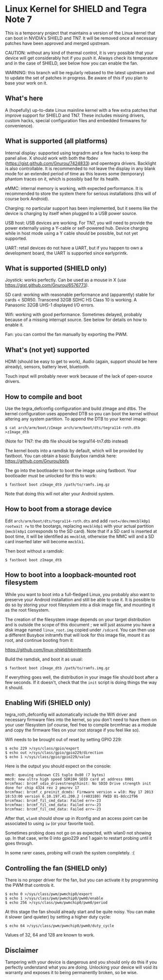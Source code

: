 Linux Kernel for SHIELD and Tegra Note 7
========================================
This is a temporary project that maintains a version of the Linux kernel that can boot in NVIDIA's SHIELD and TN7. It will be removed once all necessary patches have been approved and merged upstream.

CAUTION: without any kind of thermal control, it is very possible that your device will get considerably hot if you push it. Always check its temperature and in the case of SHIELD, see below how you can enable the fan.

WARNING: this branch will be regularly rebased to the latest upstream and to update the set of patches in progress. Be aware of this if you plan to base your work on it.

What's here
-----------
A (hopefully) up-to-date Linux mainline kernel with a few extra patches that improve support for SHIELD and TN7. These includes missing drivers, custom hacks, special configuration files and embedded firmwares for convenience).

What is supported (all platforms)
---------------------------------
Internal display: supported using tegradrm and a few hacks to keep the panel alive. X should work with both the fbdev (https://gist.github.com/Gnurou/7424833) and opentegra drivers. Backlight is also controllable. It is recommended to not leave the display in any blank mode for an extended period of time as this leaves some (temporary) phantom traces on it, which is possibly bad for its health.

eMMC: internal memory is working, with expected performance. It is recommended to store the system there for serious installations (this will of course bork Android).

Charging: no particular support has been implemented, but it seems like the device is charging by itself when plugged to a USB power source.

USB host: USB devices are working. For TN7, you will need to provide the power externally using a Y-cable or self-powered hub. Device charging while in host mode using a Y cable should be possible, but not yet supported.

UART: retail devices do not have a UART, but if you happen to own a development board, the UART is supported since earlyprintk.

What is supported (SHIELD only)
-------------------------------
Joystick: works perfectly. Can be used as a mouse in X (use https://gist.github.com/Gnurou/6576773).

SD card: working with reasonable performance and (apparently) stable for cards < SDR50. Transcend 32GB SDHC HS Class 10 is working. A Panasonic 32GB UHS-1 displayed I/O errors.

Wifi: working with good performance. Sometimes delayed, probably because of a missing interrupt source. See below for details on how to enable it.

Fan: you can control the fan manually by exporting the PWM.

What's (not yet) supported
--------------------------
HDMI (should be easy to get to work), Audio (again, support should be here already), sensors, battery level, bluetooth.

Touch input will probably never work because of the lack of open-source drivers.

How to compile and boot
-----------------------
Use the tegra\_defconfig configuration and build zImage and dtbs. The kernel configuration uses appended DTB so you can boot the kernel without altering any system partition. To append the DTB to your kernel image:

    $ cat arch/arm/boot/zImage arch/arm/boot/dts/tegra114-roth.dtb >zImage_dtb

(Note for TN7: the dtb file should be tegra114-tn7.dtb instead)

The kernel boots into a ramdisk by default, which will be provided by fastboot. You can obtain a basic Busybox ramdisk here: https://github.com/Gnurou/bbfs

The go into the bootloader to boot the image using fastboot. Your bootloader must be unlocked for this to work:

    $ fastboot boot zImage_dtb /path/to/ramfs.img.gz

Note that doing this will not alter your Android system.

How to boot from a storage device
---------------------------------

Edit `arch/arm/boot/dts/tegra114-roth.dts` and add `root=/dev/mmcblk0p1 rootwait rw` to the bootargs, replacing `mmcblk0p1` with your actual partition (`mmcblk0p1` corresponds to the SD card). Note that if a SD card is inserted at boot time, it will be identified as `mmcblk0`, otherwise the MMC will and a SD card inserted later will become `mmcblk1`.

Then boot without a ramdisk:

    $ fastboot boot zImage_dtb

How to boot into a loopback-mounted root filesystem
---------------------------------------------------

While you want to boot into a full-fledged Linux, you probably also want to preserve your Android installation and still be able to use it. It is possible to do so by storing your root filesystem into a disk image file, and mounting it as the root filesystem.

The creation of the filesystem image depends on your target distribution and is outside the scope of this document ; we will just assume you have a disk image named `linux_root.img` copied under `/sdcard`. You can then use a different Busybox initramfs that will look for this image file, mount it as root, and continue booting from it:

https://github.com/linux-shield/bbinitramfs

Build the ramdisk, and boot it as usual:

    $ fastboot boot zImage_dtb /path/to/ramfs.img.gz

If everything goes well, the distribution in your image file should boot after a few seconds. If it doesn't, check that the `init` script is doing things the way it should.

Enabling Wifi (SHIELD only)
---------------------------
tegra\_roth\_defconfig will automatically include the Wifi driver and necessary firmware files into the kernel, so you don't need to have them on your user filesystem (of course, feel free to compile brcmfmac as a module and copy the firmware files on your root storage if you feel like so).

Wifi needs to be brought out of reset by setting GPIO 229:

    $ echo 229 >/sys/class/gpio/export
    $ echo out >/sys/class/gpio/gpio229/direction
    $ echo 1 >/sys/class/gpio/gpio229/value

Here is the output you should expect on the console:

    mmc0: queuing unknown CIS tuple 0x80 (7 bytes)
    mmc0: new ultra high speed SDR104 SDIO card at address 0001
    brcmfmac: brcmf_sdio_drivestrengthinit: No SDIO Drive strength init done for chip 4324 rev 2 pmurev 17
    brcmfmac: brcmf_c_preinit_dcmds: Firmware version = wl0: May 17 2013 18:53:00 version 6.10.197.41.200.2 (r403180) FWID 01-8dcc2f96
    brcmfmac: brcmf_fil_cmd_data: Failed err=-23
    brcmfmac: brcmf_fil_cmd_data: Failed err=-23
    brcmfmac: brcmf_fil_cmd_data: Failed err=-23

After that, `wlan0` should show up in ifconfig and an access point can be associated to using `iw` (or your favorite tool).

Sometimes probing does not go on as expected, with wlan0 not showing up. In that case, write 0 into gpio229 and 1 again to restart probing until it goes through.

In some rarer cases, probing will crash the system completely. :(

Controlling the fan (SHIELD only)
---------------------------------
There is no proper driver for the fan, but you can activate it by programming the PWM that controls it.

    $ echo 0 >/sys/class/pwm/pwmchip0/export
    $ echo 1 >/sys/class/pwm/pwmchip0/pwm0/enable
    $ echo 256 >/sys/class/pwm/pwmchip0/pwm0/period

At this stage the fan should already start and be quite noisy. You can make it slower (and quieter) by setting a higher duty cycle:

    $ echo 64 >/sys/class/pwm/pwmchip0/pwm0/duty_cycle

Values of 32, 64 and 128 are known to work.

Disclaimer
----------
Tampering with your device is dangerous and you should only do this if you perfectly understand what you are doing. Unlocking your device will void its warranty and exposes it to being permanently broken, so be wise.
